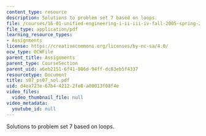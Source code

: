 ```yaml
---
content_type: resource
description: Solutions to problem set 7 based on loops.
file: /courses/16-01-unified-engineering-i-ii-iii-iv-fall-2005-spring-2006/d4ea723e67b442122fe8a00013f08f4e_s07_ps07_sol.pdf
file_type: application/pdf
learning_resource_types:
- Assignments
license: https://creativecommons.org/licenses/by-nc-sa/4.0/
ocw_type: OCWFile
parent_title: Assignments
parent_type: CourseSection
parent_uid: a6eb2151-6f41-806d-94ff-dc83eb5f4337
resourcetype: Document
title: s07_ps07_sol.pdf
uid: d4ea723e-67b4-4212-2fe8-a00013f08f4e
video_files:
  video_thumbnail_file: null
video_metadata:
  youtube_id: null
---
```

Solutions to problem set 7 based on loops.